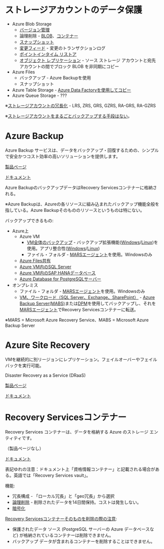 # ストレージアカウントのデータ保護

- Azure Blob Storage
  - [バージョン管理](https://docs.microsoft.com/ja-jp/azure/storage/blobs/versioning-overview)
  - 論理削除 - [BLOB](https://docs.microsoft.com/ja-jp/azure/storage/blobs/soft-delete-blob-overview)、[コンテナー](https://docs.microsoft.com/ja-jp/azure/storage/blobs/soft-delete-container-overview?tabs=powershell)
  - [スナップショット](https://docs.microsoft.com/ja-jp/azure/storage/blobs/snapshots-overview)
  - [変更フィード](https://docs.microsoft.com/ja-jp/azure/storage/blobs/storage-blob-change-feed?tabs=azure-portal) - 変更のトランザクションログ
  - [ポイントインタイム リストア](https://docs.microsoft.com/ja-jp/azure/storage/blobs/point-in-time-restore-overview)
  - [オブジェクト レプリケーション](https://docs.microsoft.com/ja-jp/azure/storage/blobs/object-replication-overview) - ソース ストレージ アカウントと宛先アカウントの間でブロック BLOB を非同期にコピー
- Azure Files
  - バックアップ - Azure Backupを使用
  - スナップショット
- Azure Table Storage - [Azure Data Factoryを使用してコピー](https://docs.microsoft.com/ja-jp/azure/data-factory/connector-azure-table-storage)
- Azure Queue Storage - ???

※[ストレージアカウントの冗長化](https://docs.microsoft.com/ja-jp/azure/storage/common/storage-redundancy) - LRS, ZRS, GRS, GZRS, RA-GRS, RA-GZRS

※[ストレージアカウントをまるごとバックアップする手段はない](https://www.it-swarm-ja.tech/ja/azure/azure%E3%83%86%E3%83%BC%E3%83%96%E3%83%AB%E3%81%A8blob%E3%82%92%E3%83%90%E3%83%83%E3%82%AF%E3%82%A2%E3%83%83%E3%83%97%E3%81%99%E3%82%8B%E6%96%B9%E6%B3%95/823562837/)。

# Azure Backup

Azure Backup サービスは、データをバックアップ・回復するための、シンプルで安全かつコスト効率の高いソリューションを提供します。

[製品ページ](https://azure.microsoft.com/ja-jp/services/backup/)

[ドキュメント](https://docs.microsoft.com/ja-jp/azure/backup/backup-overview)


Azure BackupのバックアップデータはRecovery Servicesコンテナーに格納される。

※Azure Backupは、Azureの各リソースに組み込まれたバックアップ機能全般を指している。Azure Backupそのもののリソースというものは特にない。


バックアップできるもの:

- Azure上
  - Azure VM
    - [VM全体のバックアップ](https://docs.microsoft.com/ja-jp/azure/backup/quick-backup-vm-portal) - バックアップ拡張機能([Windows](https://docs.microsoft.com/ja-jp/azure/virtual-machines/extensions/vmsnapshot-windows)/[Linux](https://docs.microsoft.com/ja-jp/azure/virtual-machines/extensions/vmsnapshot-linux))を使用。アプリ整合性([Windows](https://docs.microsoft.com/ja-jp/azure/backup/backup-azure-vms-introduction#backup-process)/[Linux](https://docs.microsoft.com/ja-jp/azure/backup/backup-azure-linux-app-consistent))
    - ファイル・フォルダ - [MARSエージェント](https://docs.microsoft.com/ja-jp/azure/backup/backup-architecture#architecture-direct-backup-of-on-premises-windows-server-machines-or-azure-vm-files-or-folders)を使用。Windowsのみ
  - [Azure Files共有](https://docs.microsoft.com/ja-jp/azure/backup/azure-file-share-backup-overview)
  - [Azure VM内のSQL Server](https://docs.microsoft.com/ja-jp/azure/backup/backup-azure-sql-database)
  - [Azure VM内のSAP HANAデータベース](https://docs.microsoft.com/ja-jp/azure/backup/sap-hana-db-about)
  - [Azure Database for PostgreSQLサーバー](https://docs.microsoft.com/ja-jp/azure/backup/backup-azure-database-postgresql)
- オンプレミス
  - ファイル・フォルダ - [MARSエージェント](https://docs.microsoft.com/ja-jp/azure/backup/backup-architecture#architecture-direct-backup-of-on-premises-windows-server-machines-or-azure-vm-files-or-folders)を使用。Windowsのみ
  - [VM、ワークロード（SQL Server、Exchange、SharePoint）](https://docs.microsoft.com/ja-jp/azure/backup/backup-mabs-protection-matrix) - [Azure Backup Server(MABS)](https://docs.microsoft.com/ja-jp/azure/backup/backup-azure-microsoft-azure-backup)または[DPM](https://docs.microsoft.com/ja-jp/system-center/dpm/dpm-overview?view=sc-dpm-2019)を使用してバックアップし、それを[MARSエージェント](https://docs.microsoft.com/ja-jp/azure/backup/)でRecovery Servicesコンテナーに転送。

※MARS = Microsoft Azure Recovery Service、MABS = Microsoft Azure Backup Server

# Azure Site Recovery

VMを継続的に別リージョンにレプリケーション。フェイルオーバーやフェイルバックを実行可能。

Disaster Recovery as a Service (DRaaS)

[製品ページ](https://azure.microsoft.com/ja-jp/services/site-recovery/)

[ドキュメント](https://docs.microsoft.com/ja-jp/azure/site-recovery/site-recovery-overview)


# Recovery Servicesコンテナー

Recovery Services コンテナーは、データを格納する Azure のストレージ エンティティです。

（製品ページなし）

[ドキュメント](https://docs.microsoft.com/ja-jp/azure/backup/backup-azure-recovery-services-vault-overview)

表記ゆれの注意：ドキュメント上「資格情報コンテナー」と記載される場合がある。英語では「Recovery Services vault」。

機能:

- 冗長構成 - 「ローカル冗長」と「geo冗長」から選択
- [論理削除](https://docs.microsoft.com/ja-jp/azure/backup/backup-azure-security-feature-cloud) - 削除されたデータを14日間保持。コストは発生しない。
- [暗号化](https://docs.microsoft.com/ja-jp/azure/backup/backup-encryption)

[Recovery Servicesコンテナーそのものを削除の際の注意](https://docs.microsoft.com/ja-jp/azure/backup/backup-vault-overview#before-you-start):

- 保護されたデータ ソース (PostgreSQL サーバーの Azure データベースなど) が格納されているコンテナーは削除できません。
- バックアップ データが含まれるコンテナーを削除することはできません。